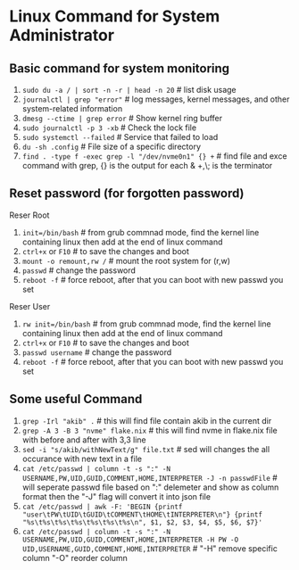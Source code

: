 # Linux Command for System Administrator  

## Basic command for system monitoring

1. `sudo du -a / | sort -n -r | head -n 20` \# list disk usage
2. `journalctl | grep "error"` \# log messages, kernel messages, and other system-related information
3. `dmesg --ctime | grep error` \# Show kernel ring buffer
4. `sudo journalctl -p 3 -xb` \# Check the lock file
5. `sudo systemctl --failed` \# Service that failed to load
6. `du -sh .config` \# File size of a specific directory
7. `find . -type f -exec grep -l "/dev/nvme0n1" {} +` \# find file and exce command with grep, {} is the output for each & +,\\; is the terminator

## Reset password (for forgotten password)
Reser Root 
1. `init=/bin/bash` \# from grub commnad mode, find the kernel line containing linux then add at the end of linux command
2. `ctrl+x` or `F10` \# to save the changes and boot 
3. `mount -o remount,rw /` \# mount the root system for (r,w)
4. `passwd` # change the password 
5. `reboot -f` \# force reboot, after that you can boot with new passwd you set

Reser User 
1. `rw init=/bin/bash` \# from grub commnad mode, find the kernel line containing linux then add at the end of linux command
2. `ctrl+x` or `F10` \# to save the changes and boot 
3. `passwd username` # change the password 
4. `reboot -f` \# force reboot, after that you can boot with new passwd you set


## Some useful Command
1. `grep -Irl "akib" .` \# this will find file contain akib in the current dir
2. `grep -A 3 -B 3 "nvme" flake.nix` \# this will find nvme in flake.nix file with before and after with 3,3 line
3. `sed -i "s/akib/withNewText/g" file.txt` \# sed will changes the all occurance with new text in a file
4. `cat /etc/passwd | column -t -s ":" -N USERNAME,PW,UID,GUID,COMMENT,HOME,INTERPRETER -J -n passwdFile` \# will seperate passwd file based on ":" delemeter and show as column format then the "-J" flag will convert it into json file
5. `cat /etc/passwd | awk -F: 'BEGIN {printf "user\tPW\tUID\tGUID\tCOMMENT\tHOME\tINTERPRETER\n"} {printf "%s\t%s\t%s\t%s\t%s\t%s\t%s\n", $1, $2, $3, $4, $5, $6, $7}'`
6. `cat /etc/passwd | column -t -s ":" -N USERNAME,PW,UID,GUID,COMMENT,HOME,INTERPRETER -H PW -O UID,USERNAME,GUID,COMMENT,HOME,INTERPRETER` \# "-H" remove specific column "-O" reorder column
